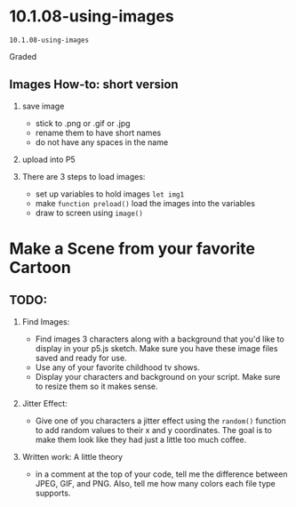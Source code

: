 # 10.1.08-using-images
```
10.1.08-using-images
```
Graded

## Images How-to: short version
1. save image
   - stick to .png or .gif or .jpg
   - rename them to have short names
   - do not have any spaces in the name
3. upload into P5
4. There are 3 steps to load images:

   - set up variables to hold images `let img1`
   - make `function preload()` load the images into the variables  
   - draw to screen using `image()`


# Make a Scene from your favorite Cartoon

## TODO:
1. Find Images:
     - Find images 3 characters along with a background that you'd like to display in your p5.js sketch. Make sure you have these image files saved and ready for use.
     - Use any of your favorite childhood tv shows.
     - Display your characters and background on your script. Make sure to resize them so it makes sense. 
  
2. Jitter Effect:
   -  Give one of you characters a jitter effect using the `random()` function to add random values to their x and y coordinates. The goal is to make them look like they had just a little too much coffee. 
3. Written work: A little theory
   - in a comment at the top of your code, tell me the difference between JPEG, GIF, and PNG. Also, tell me how many colors each file type supports. 
